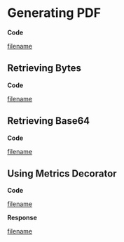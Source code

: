 # Generating PDF

**Code**

[filename](../assets/go/basics/save/main.go ':include :type=code')

## Retrieving Bytes

**Code**

[filename](../assets/go/basics/bytes/main.go ':include :type=code')

## Retrieving Base64

**Code**

[filename](../assets/go/basics/base64/main.go ':include :type=code')

## Using Metrics Decorator

**Code**

[filename](../assets/go/basics/metrics/main.go ':include :type=code')

**Response**

[filename](../assets/text/report.txt ':include :type=code')